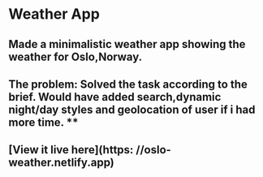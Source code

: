 # Weather App 
## Made a minimalistic weather app showing the weather for Oslo,Norway.
## The problem: Solved the task according to the brief. Would have added search,dynamic night/day styles and geolocation of user if i had more time. **

## [View it live here](https: //oslo-weather.netlify.app)
